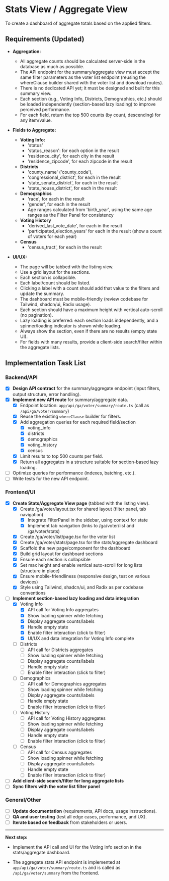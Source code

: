 # Stats View / Aggregate View

To create a dashboard of aggregate totals based on the applied filters.

## Requirements (Updated)

- **Aggregation:**
  - All aggregate counts should be calculated server-side in the database as much as possible.
  - The API endpoint for the summary/aggregate view must accept the same filter parameters as the voter list endpoint (reusing the whereClause builder shared with the voter list and download routes).
  - There is no dedicated API yet; it must be designed and built for this summary view.
  - Each section (e.g., Voting Info, Districts, Demographics, etc.) should be loaded independently (section-based lazy loading) to improve perceived performance.
  - For each field, return the top 500 counts (by count, descending) for any item/value.

- **Fields to Aggregate:**
  - **Voting Info:**
    - 'status'
    - 'status_reason': for each option in the result
    - 'residence_city', for each city in the result
    - 'residence_zipcode', for each zipcode in the result
  - **Districts**
    - 'county_name' ('county_code'),
    - 'congressional_district', for each in the result
    - 'state_senate_district', for each in the result
    - 'state_house_district', for each in the result
  - **Demographics**
    - 'race', for each in the result
    - 'gender', for each in the result
    - Age ranges calculated from 'birth_year', using the same age ranges as the Filter Panel for consistency
  - **Voting History**
    - 'derived_last_vote_date', for each in the result
    - 'participated_election_years' for each in the result (show a count of voters for each year)
  - **Census**
    - 'census_tract', for each in the result

- **UI/UX:**
  - The page will be tabbed with the listing view.
  - Use a grid layout for the sections.
  - Each section is collapsible.
  - Each label/count should be listed.
  - Clicking a label with a count should add that value to the filters and update the summary.
  - The dashboard must be mobile-friendly (review codebase for Tailwind, shadcn/ui, Radix usage).
  - Each section should have a maximum height with vertical auto-scroll (no pagination).
  - Lazy loading is preferred: each section loads independently, and a spinner/loading indicator is shown while loading.
  - Always show the section, even if there are no results (empty state UI).
  - For fields with many results, provide a client-side search/filter within the aggregate lists.

## Implementation Task List

### Backend/API
- [x] **Design API contract** for the summary/aggregate endpoint (input filters, output structure, error handling).
- [x] **Implement new API route** for summary/aggregate data.
    - [x] Endpoint location: `app/api/ga/voter/summary/route.ts` (call as `/api/ga/voter/summary`)
    - [x] Reuse the existing `whereClause` builder for filters.
    - [x] Add aggregation queries for each required field/section
        - [x] voting_info
        - [x] districts
        - [x] demographics
        - [x] voting_history
        - [x] census
    - [x] Limit results to top 500 counts per field.
    - [x] Return all aggregates in a structure suitable for section-based lazy loading.
- [ ] Optimize queries for performance (indexes, batching, etc.).
- [ ] Write tests for the new API endpoint.

### Frontend/UI
- [x] **Create Stats/Aggregate View page** (tabbed with the listing view).
    - [x] Create /ga/voter/layout.tsx for shared layout (filter panel, tab navigation)
        - [x] Integrate FilterPanel in the sidebar, using context for state
        - [x] Implement tab navigation (links to /ga/voter/list and /ga/voter/stats)
    - [x] Create /ga/voter/list/page.tsx for the voter list
    - [x] Create /ga/voter/stats/page.tsx for the stats/aggregate dashboard
    - [x] Scaffold the new page/component for the dashboard
    - [x] Build grid layout for dashboard sections
    - [x] Ensure each section is collapsible
    - [x] Set max height and enable vertical auto-scroll for long lists (structure in place)
    - [x] Ensure mobile-friendliness (responsive design, test on various devices)
    - [x] Style using Tailwind, shadcn/ui, and Radix as per codebase conventions

- [ ] **Implement section-based lazy loading and data integration**
    - [x] Voting Info
        - [x] API call for Voting Info aggregates
        - [x] Show loading spinner while fetching
        - [x] Display aggregate counts/labels
        - [x] Handle empty state
        - [x] Enable filter interaction (click to filter)
        - [x] UI/UX and data integration for Voting Info complete
    - [ ] Districts
        - [ ] API call for Districts aggregates
        - [ ] Show loading spinner while fetching
        - [ ] Display aggregate counts/labels
        - [ ] Handle empty state
        - [ ] Enable filter interaction (click to filter)
    - [ ] Demographics
        - [ ] API call for Demographics aggregates
        - [ ] Show loading spinner while fetching
        - [ ] Display aggregate counts/labels
        - [ ] Handle empty state
        - [ ] Enable filter interaction (click to filter)
    - [ ] Voting History
        - [ ] API call for Voting History aggregates
        - [ ] Show loading spinner while fetching
        - [ ] Display aggregate counts/labels
        - [ ] Handle empty state
        - [ ] Enable filter interaction (click to filter)
    - [ ] Census
        - [ ] API call for Census aggregates
        - [ ] Show loading spinner while fetching
        - [ ] Display aggregate counts/labels
        - [ ] Handle empty state
        - [ ] Enable filter interaction (click to filter)

- [ ] **Add client-side search/filter for long aggregate lists**
- [ ] **Sync filters with the voter list filter panel**

### General/Other
- [ ] **Update documentation** (requirements, API docs, usage instructions).
- [ ] **QA and user testing** (test all edge cases, performance, and UX).
- [ ] **Iterate based on feedback** from stakeholders or users.

---

**Next step:**
- Implement the API call and UI for the Voting Info section in the stats/aggregate dashboard.

- The aggregate stats API endpoint is implemented at `app/api/ga/voter/summary/route.ts` and is called as `/api/ga/voter/summary` from the frontend.